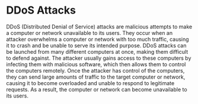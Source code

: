 # DDoS Attacks

DDoS (Distributed Denial of Service) attacks are malicious attempts to make a computer or network unavailable to its users. They occur when an attacker overwhelms a computer or network with too much traffic, causing it to crash and be unable to serve its intended purpose. DDoS attacks can be launched from many different computers at once, making them difficult to defend against. The attacker usually gains access to these computers by infecting them with malicious software, which then allows them to control the computers remotely. Once the attacker has control of the computers, they can send large amounts of traffic to the target computer or network, causing it to become overloaded and unable to respond to legitimate requests. As a result, the computer or network can become unavailable to its users.
